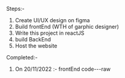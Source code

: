 Steps:-

  1. Create UI/UX design on figma
  2. Build frontEnd (WTH of garphic designer)
  3. Write this project in reactJS
  4. build BackEnd
  5. Host the website

Completed:-

  1. On 20/11/2022 :-
     frontEnd code---raw
